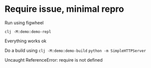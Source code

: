 # Require issue, minimal repro

Run using figwheel

`clj -M:demo:demo-repl`

Everything works ok

Do a build using 
`clj -M:demo:demo-build`
`python -m SimpleHTTPServer`

Uncaught ReferenceError: require is not defined
